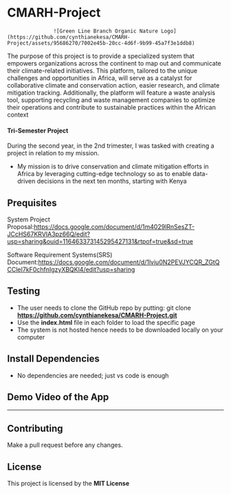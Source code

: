 # CMARH-Project
                   ![Green Line Branch Organic Nature Logo](https://github.com/cynthianekesa/CMARH-Project/assets/95686270/7002e45b-20cc-4d6f-9b99-45a7f3e1ddb8)
The purpose of this project is to provide a specialized system that empowers organizations across the continent to map out and communicate their climate-related initiatives. This platform, tailored to the unique challenges and opportunities in Africa, will serve as a catalyst for collaborative climate and conservation action, easier research, and climate mitigation tracking. Additionally, the platform will feature a waste analysis tool, supporting recycling and waste management companies to optimize their operations and contribute to sustainable practices within the African context

#### Tri-Semester Project
During the second year, in the 2nd trimester, I was tasked with creating a project in relation to my mission.
* My mission is to drive conservation and climate mitigation efforts in Africa by leveraging cutting-edge technology so as to enable data-driven decisions in the next ten months, starting with Kenya

## Prequisites
System Project Proposal:https://docs.google.com/document/d/1m4029lRnSesZT-JCcHS67KRVIA3pz66Q/edit?usp=sharing&ouid=116463373145295427131&rtpof=true&sd=true

Software Requirement Systems(SRS) Document:https://docs.google.com/document/d/1lviu0N2PEVJYCQR_ZGtQCCleI7kF0chfnIgzyXBQKl4/edit?usp=sharing

## Testing
* The user needs to clone the GitHub repo by putting: git clone **https://github.com/cynthianekesa/CMARH-Project.git**
* Use the **index.html** file in each folder to load the specific page
* The system is not hosted hence needs to be downloaded locally on your computer

## Install Dependencies
* No dependencies are needed; just vs code is enough

## Demo Video of the App
****

## Contributing
Make a pull request before any changes.

## License
This project is licensed by the **MIT License**
